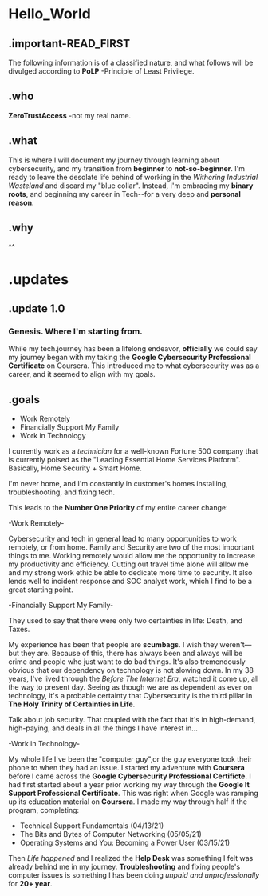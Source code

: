 # Hello_World

## .important-READ_FIRST
The following information is of a classified nature, and what follows will be divulged according to **PoLP** -Principle of Least Privilege.

## .who
**ZeroTrustAccess** -not my real name.

## .what
This is where I will document my journey through learning about cybersecurity, and my transition from **beginner** to **not-so-beginner**. I'm ready to leave the desolate life behind of working in the *Withering Industrial Wasteland* and discard my "blue collar". Instead, I'm embracing my **binary roots**, and beginning my career in Tech--for a very deep and **personal reason**.

## .why

^^

# .updates

## .update 1.0
### Genesis. Where I'm starting from.

While my tech.journey has been a lifelong endeavor, **officially** we could say my journey began with my taking the **Google Cybersecurity Professional Certificate** on Coursera. This introduced me to what cybersecurity was as a career, and it seemed to align with my goals. 

## .goals

- Work Remotely
- Financially Support My Family
- Work in Technology


I currently work as a *technician* for a well-known Fortune 500 company that is currently poised as the "Leading Essential Home Services Platform". Basically, Home Security + Smart Home.

I'm never home, and I'm constantly in customer's homes installing, troubleshooting, and fixing tech.

This leads to the **Number One Priority** of my entire career change:

-Work Remotely-

Cybersecurity and tech in general lead to many opportunities to work remotely, or from home. Family and Security are two of the most important things to me. Working remotely would allow me the opportunity to increase my productivity and efficiency. Cutting out travel time alone will allow me and my strong work ethic be able to dedicate more time to security. It also lends well to incident response and SOC analyst work, which I find to be a great starting point. 

-Financially Support My Family-

They used to say that there were only two certainties in life: Death, and Taxes.

My experience has been that people are **scumbags**. I wish they weren't—but they are. Because of this, there has always been and always will be crime and people who just want to do bad things. It's also tremendously obvious that our dependency on technology is not slowing down. In my 38 years, I've lived through the *Before The Internet Era*, watched it come up, all the way to present day. Seeing as though we are as dependent as ever on technology, it's a probable certainty that Cybersecurity is the third pillar in **The Holy Trinity of Certainties in Life**.

Talk about job security. That coupled with the fact that it's in high-demand, high-paying, and deals in all the things I have interest in... 

-Work in Technology-

My whole life I've been the "computer guy",or the guy everyone took their phone to when they had an issue. I started my adventure with **Coursera** before I came across the **Google Cybersecurity Professional Certificte**. I had first started about a year prior working my way through the **Google It Support Professional Certificate**. This was right when Google was ramping up its education material on **Coursera**. I made my way through half if the program, completing:
- Technical Support Fundamentals (04/13/21)
- The Bits and Bytes of Computer Networking (05/05/21)
- Operating Systems and You: Becoming a Power User (03/15/21)

Then *Life happened* and I realized the **Help Desk** was something I felt was already behind me in my journey. **Troubleshooting** and fixing people's computer issues is something I has been doing *unpaid and unprofessionally* for **20+ year**.

